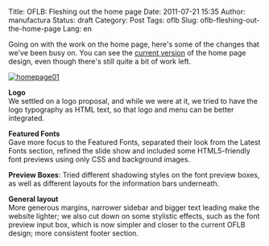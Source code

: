 Title: OFLB: Fleshing out the home page
Date: 2011-07-21 15:35
Author: manufactura
Status: draft
Category: Post
Tags: oflb
Slug: oflb-fleshing-out-the-home-page
Lang: en

Going on with the work on the home page, here's some of the
changes that we've been busy on. You can see the [current
version](http://manufacturaindependente.com/oflb/20110721-homepage/) of
the home page design, even though there's still quite a bit of work
left.

[![](http://blog.manufacturaindependente.org/wp-content/uploads/2011/07/homepage01-1024x719.png "homepage01")](http://blog.manufacturaindependente.org/wp-content/uploads/2011/07/homepage01.png)

**Logo**  
We settled on a logo proposal, and while we were at it, we tried to
have the logo typography as HTML text, so that logo and menu can be
better integrated.

**Featured Fonts**  
Gave more focus to the Featured Fonts, separated their look from the
Latest Fonts section, refined the slide show and included some
HTML5-friendly font previews using only CSS and background images.

**Preview Boxes**: Tried different shadowing styles on the font preview
boxes, as well as different layouts for the information bars underneath.

**General layout**  
More generous margins, narrower sidebar and bigger text leading make
the website lighter; we also cut down on some stylistic effects, such as
the font preview input box, which is now simpler and closer to the
current OFLB design; more consistent footer section.

